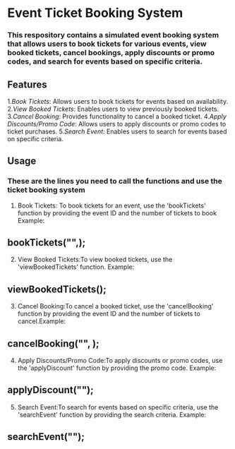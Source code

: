 # Event Ticket Booking System

### This respository contains a simulated event booking system that allows users to book tickets for various events, view booked tickets, cancel bookings, apply discounts or promo codes, and search for events based on specific criteria.

## Features

1.*Book Tickets*: Allows users to book tickets for events based on availability.
2.*View Booked Tickets*: Enables users to view previously booked tickets.
3.*Cancel Booking*: Provides functionality to cancel a booked ticket.
4.*Apply Discounts/Promo Code*: Allows users to apply discounts or promo codes to ticket purchases.
5.*Search Event*: Enables users to search for events based on specific criteria.

## Usage
### These are the lines you need to call the functions and use the ticket booking system

1. Book Tickets: To book tickets for an event, use the 'bookTickets' function by providing the event ID and the number of tickets to book
Example:
## bookTickets("",);

2. View Booked Tickets:To view booked tickets, use the 'viewBookedTickets' function.
Example:
## viewBookedTickets();

3. Cancel Booking:To cancel a booked ticket, use the 'cancelBooking' function by providing the event ID and the number of tickets to cancel.Example:
## cancelBooking("", );

4. Apply Discounts/Promo Code:To apply discounts or promo codes, use the 'applyDiscount' function by providing the promo code.
Example:
## applyDiscount("");

5. Search Event:To search for events based on specific criteria, use the 'searchEvent' function by providing the search criteria.
Example:
## searchEvent("");



